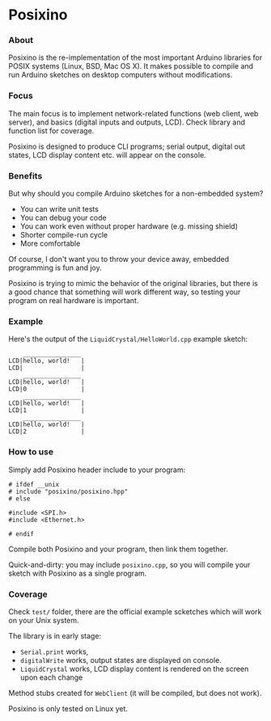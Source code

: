 Posixino
========

### About ###

Posixino is the re-implementation 
of the most important Arduino libraries for
POSIX systems (Linux, BSD, Mac OS X).
It makes possible to compile and run
Arduino sketches on desktop computers
without modifications.

### Focus ###

The main focus is to implement network-related
functions (web client, web server),
and basics (digital inputs and outputs, LCD).
Check library and function list for coverage. 

Posixino is designed to produce CLI programs;
serial output, digital out states, LCD display content etc.
will appear on the console.

### Benefits ###

But why should you compile Arduino
sketches for a non-embedded system?

- You can write unit tests
- You can debug your code
- You can work even without proper hardware (e.g. missing shield)
- Shorter compile-run cycle
- More comfortable

Of course, I don't want you to throw your device away,
embedded programming is fun and joy. 

Posixino is trying to mimic the behavior of the original libraries,
but there is a good chance that something will work different way,
so testing your program on real hardware is important.

### Example ###

Here's the output of the 
`LiquidCrystal/HelloWorld.cpp` example sketch:
    
```
    ________________
LCD|hello, world!   |
LCD|                |
    ________________
LCD|hello, world!   |
LCD|0               |
    ________________
LCD|hello, world!   |
LCD|1               |
    ________________
LCD|hello, world!   |
LCD|2               |
```

### How to use ###

Simply add Posixino header include to your program:

```
# ifdef __unix
# include "posixino/posixino.hpp"
# else

#include <SPI.h>
#include <Ethernet.h>

# endif
```
Compile both Posixino and your program,
then link them together.

Quick-and-dirty: you may include `posixino.cpp`, 
so you will compile your sketch with Posixino as a single program.

### Coverage ###

Check `test/` folder, there are the official example scketches
which will work on your Unix system.

The library is in early stage:

- `Serial.print` works,
- `digitalWrite` works, output states are displayed on console.
- `LiquidCrystal` works, LCD display content is rendered on the screen upon each change

Method stubs created for `WebClient` 
(it will be compiled, but does not work). 

Posixino is only tested on Linux yet.
